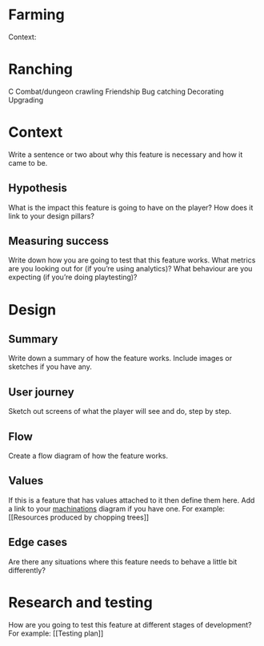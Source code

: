 # Farming
Context:

# Ranching
C
Combat/dungeon crawling
Friendship
Bug catching
Decorating 
Upgrading


# Context
Write a sentence or two about why this feature is necessary and how it came to be.
## Hypothesis
What is the impact this feature is going to have on the player? How does it link to your design pillars?
## Measuring success
Write down how you are going to test that this feature works. What metrics are you looking out for (if you’re using analytics)? What behaviour are you expecting (if you’re doing playtesting)?
# Design
## Summary
Write down a summary of how the feature works. Include images or sketches if you have any.
## User journey
Sketch out screens of what the player will see and do, step by step.
## Flow
Create a flow diagram of how the feature works.
## Values
If this is a feature that has values attached to it then define them here.
Add a link to your [machinations](https://machinations.io/) diagram if you have one.
For example:
[[Resources produced by chopping trees]]
## Edge cases
Are there any situations where this feature needs to behave a little bit differently?
# Research and testing
How are you going to test this feature at different stages of development?
For example:
[[Testing plan]]